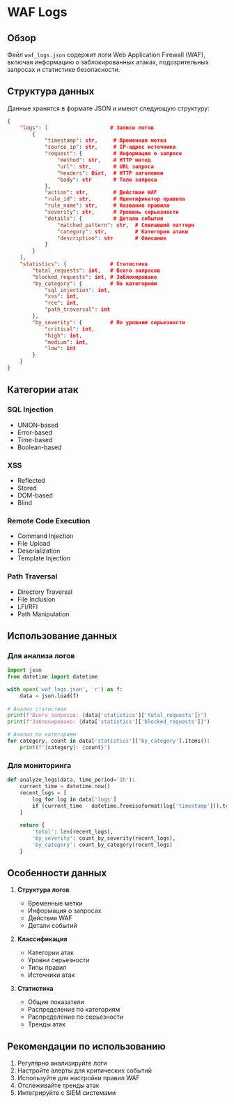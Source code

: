 # WAF Logs

## Обзор
Файл `waf_logs.json` содержит логи Web Application Firewall (WAF), включая информацию о заблокированных атаках, подозрительных запросах и статистике безопасности.

## Структура данных

Данные хранятся в формате JSON и имеют следующую структуру:

```json
{
    "logs": [                    # Записи логов
        {
            "timestamp": str,     # Временная метка
            "source_ip": str,     # IP-адрес источника
            "request": {          # Информация о запросе
                "method": str,    # HTTP метод
                "url": str,       # URL запроса
                "headers": Dict,  # HTTP заголовки
                "body": str       # Тело запроса
            },
            "action": str,        # Действие WAF
            "rule_id": str,       # Идентификатор правила
            "rule_name": str,     # Название правила
            "severity": str,      # Уровень серьезности
            "details": {          # Детали события
                "matched_pattern": str,  # Совпавший паттерн
                "category": str,         # Категория атаки
                "description": str       # Описание
            }
        }
    ],
    "statistics": {              # Статистика
        "total_requests": int,   # Всего запросов
        "blocked_requests": int, # Заблокировано
        "by_category": {         # По категориям
            "sql_injection": int,
            "xss": int,
            "rce": int,
            "path_traversal": int
        },
        "by_severity": {         # По уровням серьезности
            "critical": int,
            "high": int,
            "medium": int,
            "low": int
        }
    }
}
```

## Категории атак

### SQL Injection
- UNION-based
- Error-based
- Time-based
- Boolean-based

### XSS
- Reflected
- Stored
- DOM-based
- Blind

### Remote Code Execution
- Command Injection
- File Upload
- Deserialization
- Template Injection

### Path Traversal
- Directory Traversal
- File Inclusion
- LFI/RFI
- Path Manipulation

## Использование данных

### Для анализа логов
```python
import json
from datetime import datetime

with open('waf_logs.json', 'r') as f:
    data = json.load(f)
    
# Анализ статистики
print(f"Всего запросов: {data['statistics']['total_requests']}")
print(f"Заблокировано: {data['statistics']['blocked_requests']}")

# Анализ по категориям
for category, count in data['statistics']['by_category'].items():
    print(f"{category}: {count}")
```

### Для мониторинга
```python
def analyze_logs(data, time_period='1h'):
    current_time = datetime.now()
    recent_logs = [
        log for log in data['logs']
        if (current_time - datetime.fromisoformat(log['timestamp'])).total_seconds() <= 3600
    ]
    
    return {
        'total': len(recent_logs),
        'by_severity': count_by_severity(recent_logs),
        'by_category': count_by_category(recent_logs)
    }
```

## Особенности данных

1. **Структура логов**
   - Временные метки
   - Информация о запросах
   - Действия WAF
   - Детали событий

2. **Классификация**
   - Категории атак
   - Уровни серьезности
   - Типы правил
   - Источники атак

3. **Статистика**
   - Общие показатели
   - Распределение по категориям
   - Распределение по серьезности
   - Тренды атак

## Рекомендации по использованию

1. Регулярно анализируйте логи
2. Настройте алерты для критических событий
3. Используйте для настройки правил WAF
4. Отслеживайте тренды атак
5. Интегрируйте с SIEM системами 